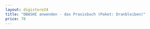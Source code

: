 ```yaml
---
layout: digistore24
title: "OBASHI anwenden - das Praxisbuch (Paket: Dranbleiben)"
price: 78
---
```

